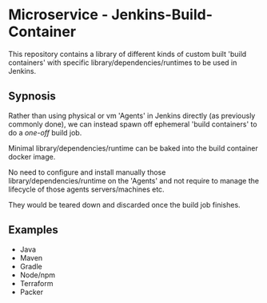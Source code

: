 # Microservice - Jenkins-Build-Container

This repository contains a library of different kinds of custom built 'build containers' with specific library/dependencies/runtimes to be used in Jenkins.

## Sypnosis

Rather than using physical or vm 'Agents' in Jenkins directly (as previously commonly done), we can instead spawn off ephemeral 'build containers' to do a _one-off_ build job. 

Minimal library/dependencies/runtime can be baked into the build container docker image. 

No need to configure and install manually those library/dependencies/runtime on the 'Agents' and not require to manage the lifecycle of those agents servers/machines etc.

They would be teared down and discarded once the build job finishes.

## Examples

- Java
- Maven
- Gradle
- Node/npm
- Terraform
- Packer

